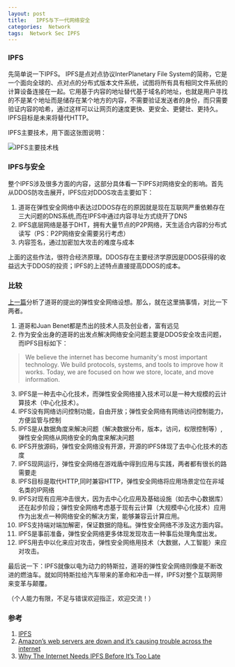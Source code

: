 ```yaml
---
layout: post
title:   IPFS与下一代网络安全   
categories:  Network
tags:  Network Sec IPFS
--- 
```


### IPFS 

先简单说一下IPFS。
IPFS是点对点协议InterPlanetary File System的简称，它是一个面向全球的、点对点的分布式版本文件系统，试图将所有具有相同文件系统的计算设备连接在一起。它用基于内容的地址替代基于域名的地址，也就是用户寻找的不是某个地址而是储存在某个地方的内容，不需要验证发送者的身份，而只需要验证内容的哈希，通过这样可以让网页的速度更快、更安全、更健壮、更持久。IPFS目标是未来将替代HTTP。

IPFS主要技术，用下面这张图说明：

![IPFS主要技术栈](../images/ipfs-stack3.png)

### IPFS与安全 

整个IPFS涉及很多方面的内容，这部分具体看一下IPFS对网络安全的影响。首先从DDOS防攻击展开，IPFS应对DDOS攻击主要如下：
1. 道哥在弹性安全网络中表达过DDOS存在的原因就是现在互联网严重依赖存在三大问题的DNS系统,而在IPFS中通过内容寻址方式绕开了DNS 
2. IPFS底层网络是基于DHT，拥有大量节点的P2P网络，天生适合内容的分布式读写（PS：P2P网络安全需要另行考虑）
3. 内容签名，通过加密加大攻击的难度与成本  

上面的这些作法，很符合经济原理。DDOS存在主要经济学原因是DDOS获得的收益远大于DDOS的投资；IPFS的上述特点直接提高DDOS的成本。


### 比较 

[上一篇](https://myself659.github.io/next-network)分析了道哥的提出的弹性安全网络设想。那么，就在这里搞事情，对比一下两者。

1. 道哥和Juan Benet都是杰出的技术人员及创业者，富有远见 
2. 作为安全出身的道哥的出发点解决网络安全问题主要是DDOS安全攻击问题，而IPFS目标如下：

>We believe the internet has become humanity's most important technology. We build protocols, systems, and tools to improve how it works. Today, we are focused on how we store, locate, and move information.

3. IPFS是一种去中心化技术，而弹性安全网络接入技术可以是一种大规模的云计算技术（中心化技术）。
4. IPFS没有网络访问控制功能，自由开放；弹性安全网络有网络访问控制能力，方便监管与控制 
5. IPFS是从数据角度来解决问题（解决数据分布，版本，访问，权限控制等）,弹性安全网络从网络安全的角度来解决问题
6. IPFS开放源码，弹性安全网络没有开源，开源的IPFS体现了去中心化技术的态度 
7. IPFS现网运行，弹性安全网络在游戏盾中得到应用与实践，两者都有很长的路需要走
8. IPFS目标是取代HTTP,同时兼容HTTP，弹性安全网络将应用场景定位在非域名类的IP网络 
9. IPFS对现有应用冲击很大，因为去中心化应用及基础设施（如去中心数据库）还在起步阶段；弹性安全网络考虑基于现有云计算（大规模中心化技术）应用作为出发点一种网络安全的解决方案，能够兼容云计算应用。
10. IPFS支持端对端加解密，保证数据的隐私。弹性安全网络不涉及这方面内容。
11. IPFS是事前准备，弹性安全网络更多体现发现攻击一种事后处理角度出发。
12. IPFS用去中以化来应对攻击，弹性安全网络用技术（大数据，人工智能）来应对攻击。 


最后说一下：IPFS就像以电为动力的特斯拉，道哥的弹性安全网络则像是不断改进的燃油车。就如同特斯拉给汽车带来的革命和冲击一样，IPFS对整个互联网带来变革与颠覆。

（个人能力有限，不足与错误欢迎指正，欢迎交流！）

### 参考 

1. [IPFS](https://ipfs.io/) 
2. [Amazon’s web servers are down and it’s causing trouble across the internet](https://www.theverge.com/2017/2/28/14765042/amazon-s3-outage-causing-trouble )
3. [Why The Internet Needs IPFS Before It’s Too Late](https://techcrunch.com/2015/10/04/why-the-internet-needs-ipfs-before-its-too-late/)














